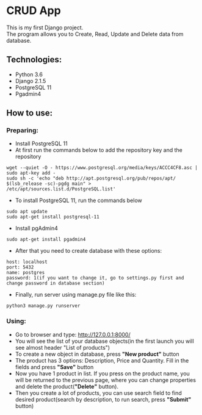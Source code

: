 # CRUD App
This is my first Django project.\
The program allows you to Create, Read, Update and Delete data from database.
## Technologies:
* Python 3.6
* Django 2.1.5
* PostgreSQL 11
* Pgadmin4
## How to use:
### Preparing:
* Install PostgreSQL 11
* At first run the commands below to add the repository key and the repository
```
wget --quiet -O - https://www.postgresql.org/media/keys/ACCC4CF8.asc | sudo apt-key add -
sudo sh -c 'echo "deb http://apt.postgresql.org/pub/repos/apt/ $(lsb_release -sc)-pgdg main" > /etc/apt/sources.list.d/PostgreSQL.list'
```
* To install PostgreSQL 11, run the commands below
```
sudo apt update
sudo apt-get install postgresql-11
```
* Install pgAdmin4
```
sudo apt-get install pgadmin4
```
* After that you need to create database with these options:
```
host: localhost
port: 5432
name: postgres
password: 1(if you want to change it, go to settings.py first and change password in database section)

```
* Finally, run server using manage.py file like this:
```
python3 manage.py runserver
```
### Using:
* Go to browser and type: http://127.0.0.1:8000/
* You will see the list of your database objects(in the first launch you will see almost header "List of products")
* To create a new object in database, press **"New product"** button
* The product has 3 options: Description, Price and Quantity. Fill in the fields and press **"Save"** button
* Now you have 1 product in list. If you press on the product name, you will be returned to the previous page, where you can change properties and delete the product(**"Delete"** button).
* Then you create a lot of products, you can use search field to find desired product(search by description, to run search, press **"Submit"** button)